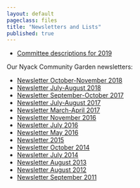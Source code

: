 ```yaml
---
layout: default
pageclass: files
title: "Newsletters and Lists"
published: true
---
```

<!-- - [Plots for 2018](/pdf/Plots_&_Clusters_6-13-18.pdf) -->
- [Committee descriptions for 2019](/pdf/Committee_Descriptions_2019.pdf)

Our Nyack Community Garden newsletters:

- [Newsletter October-November 2018](/pdf/Newsletter_Oct_Nov_2018.pdf)
- [Newsletter July-August 2018](/pdf/Newsletter_July_August_2018.pdf)
- [Newsletter September-October 2017](/pdf/Newsletter_Sept_Oct_2017.pdf)
- [Newsletter July-August 2017](/pdf/Newsletter_July_2017.pdf)
- [Newsletter March-April 2017](/pdf/Newsletter_March-April_2017.pdf)
- [Newsletter November 2016](/pdf/Newsletter_November_2016.pdf)
- [Newsletter July 2016](/pdf/Newsletter_July_2016.pdf)
- [Newsletter May 2016](/pdf/Newsletter_May_2016.pdf)
- [Newsletter 2015](/pdf/Newsletter_2015.pdf)
- [Newsletter October 2014](/pdf/Newsletter_October_2014.pdf)
- [Newsletter July 2014](/pdf/Newsletter_July_2014.pdf)
- [Newsletter August 2013](/pdf/Newsletter_August_2013.pdf)
- [Newsletter August 2012](/pdf/Newsletter_August_2012.pdf)
- [Newsletter September 2011](/pdf/Newsletter_September_2011.pdf)

